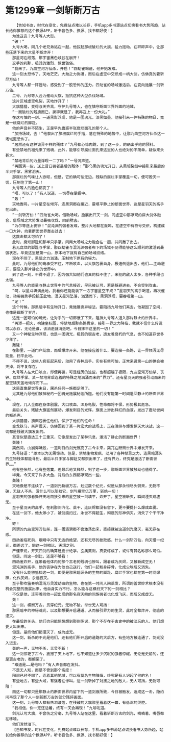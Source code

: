# 第1299章 一剑斩断万古
        【告知书友，时代在变化，免费站点难以长存，手机app多书源站点切换看书大势所趋，站长给你推荐的这个换源APP，听书音色多、换源、找书都好使！】
       为谁送丧？九号等人大怒。
       “破！”
       九号大喝，同几个老兄弟站在一起，他拔起那根破烂的大旗，猛力摇动，在砰砰声中，让那些压落下来的大星不断炸开！
       那星河在段落，那宇宙黑色峡谷在崩开！
       交手的刹那，极其的激烈，惊世骇俗。
       “我来了，九曲空河万仙杀，开启！”四劫雀喝道，他开始发难。
       这一刻太恐怖了，天地茫茫，大劫之力弥漫，而后在虚空中交织成一柄大剑，仿佛真的要斩尽万仙！
       九号等人都一阵摇动，感受到了一股恐怖的压力，四劫雀的场域激活后，在变向施展一剑斩万仙。
       二号、九号等人合力催动大旗，抵抗这种大型杀伐场域。
       这片区域虚空龟裂，天地炸开了！
       大旗猎猎，变得与天齐高，守护九号等人，也在镇守断面世界外面的地域。
       “一面破烂的残旗而已，撕碎就是了，我再送上一份大礼。”
       在这可怕的一刻，一道黑影浮现，他是一团魂光，漆黑如墨，他接引来一件特殊的物品，竟是一根腐烂的脚趾。
       他的声音并不陌生，正是早先蛊惑半张腐烂面孔的那个人。
       “加持场域，去！”他祭出了那根腐烂的手指，落在特殊的地势中，让那九曲空河万仙杀这一场域更恐怖了。
       “居然还有这种诡异不祥的残体？”九号都心惊肉跳，到了这一步，的确出乎他的预料。
       有些禁地的祖先来了残魂，此外，能够引导腐烂面孔来这里的人也绝对的不简单，疑似来头甚大。
       “禁地背后的力量浮现一二了吗？”一号沉声道。
       “再圆满一些，送上昔日强者最后的残体！”那乌黑的魂光开口，从黑暗裂缝中接引来最后的半只手掌，黑雾滔天。
       那腐烂的气味让人欲呕，但是，它的确可怕无边，残缺的腐烂手掌覆盖一切，便可毁灭一切，压制住了第一山！
       九号等人的脸色都变了！
       “唔，可以了！”有人说道，一切尽在掌握中。
       “轰！”
       天地轰鸣，一片星空在倾泻，连黑洞都在接近，要填平静止的断面世界，这是星羽天的高手在出击。
       “一剑斩万仙！”四劫雀大喝，借助场域，施展出开天一剑，同虚空中那浮现的巨大剑体融合，借场域之大势发动最强攻伐，向前劈去。
       “为尔等送上丧钟！”混沌渊的强者发难，整片大地都在轰鸣，在虚空中有符号交织，构建成一口大钟，向着断面世界轰击过去！
       这数击都太可怕了！
       此时，腐烂脚趾和那半只手掌，同两大场域之力融合在一起，共同轰了出去。
       若无腐烂的脚趾与手掌，那四劫雀与混沌渊强者布下的场域不见得能够这么顺利的激活到最强状态，毕竟这里是第一山，原本地下就有自己的场域纹络。
       现在不同了，黑暗之力汹涌，压制地下原有的秘力。
       此时，九号他们的确承受不住，不断咳血，以大旗包裹自身，极速倒退出去，他们……主动避开，要没入那片静止的世界中。
       到了这一刻，不得不退了，因为强大如他们也真的挡不住了，来犯的敌人太多，各种手段也太强。
       九号等人的能量与静止世界中的气息接近，早已被认可，若是躲避进去，不会受到攻击。
       “呵，以星斗填满此地，我看你还能能装下一方宇宙星空不成？”星羽天的高手喝道，再次催动，动用强势手段镇压此地，漫天星河坠落，汹涌而下，黑洞浮现，要吞噬第一山。
       “定！”
       这个时候，那黑暗中有生物开口，竟施展诡异秘法，要阻挡九号他们离去，他凝固了空间，也像是截断了岁月。
       这是一团可怕的魂光，让对手的一切都慢了下来，阻挡九号等人退入那片静止的世界中。
       “再添一把火，构建坐标图，将禁地后那条路贯穿，接引一界之力降临，我就不信什么传说可以永存，无论是谁，该消逝就消逝吧，今日抹平这里的一切！”
       又一个神秘生物浮现，也是一团魂光，极其的很古老，透发着腐朽的气息，也不知道存世多少年了。
       轰隆！
       在那里，一道门户绽放，而后爆炸开来，他在接应着什么，要连接一条路，让一界倾泻无尽能量，扫平此地。
       不得不说，这些人疯狂起来后，动用了各种后手，实在有些可怕，正常来说第一山的确会被灭掉，将不复存在。
       九号等人在大口咳血，即便再强，可是经历的这些，也都超越了极限，九曲空河万仙杀、丧钟、腐烂手掌、某一禁地背后连着的特殊之地汹涌而来的“界力”、还有星羽天的强者引动而来的星空铺天盖地倾泻而下……
       这简直像是世界末日，屠杀任何一族都足够了。
       尤其是九号他们被神秘的一团魂光施展秘法所阻，他们没有能第一时间退回静止的断面世界中。
       现在，几人全都在身体剧震，大口咳血，浑身龟裂，性命都将不保，形势极其危急。
       最后关头，残破大旗猛然展动，爆发刺目的光辉，旗面上渗出鲜红的血液，发出了震动世间的喊杀声。
       大旗猎猎，旗面包裹住他们，保护了他们的性命！
       金戈铁马，杀声震天，仿佛回到了某一片宏大的战场上，正在演绎与爆发惊天大决战，这一切都是残破大旗发出的。
       其音似是直达三十三重天，它像是发出了某种讯息，激活了静止的断面世界！
       轰隆！
       突然间，山崩海啸般，一道刺目的剑光照亮了古今未来，突兀在断面世界中爆发开来。
       九号轻语：“原本以为无需惊动，但是，禁地生物发疯，动用了各种禁忌之力，连黑暗源头的生物残体都能寻到，最后半只手掌与脚趾又都祭出来了，还有界力，终究是激活了断面世界……”
       他有些怅然，也有些落寞，但最后他又释然，到了这一步，那断面世界被触动也值得了。
       毕竟，今天来了许多大鱼，背后的东西都浮现出一些。
       轰隆！
       天地像是不连续了，一道剑光斩破万古，划过数个纪元，似是从那永恒尽头劈来，无物不破，无敌人不杀，没什么可以阻挡它，剑气横空亿万里，斩绝一切！
       星羽天的强者撕开天地而接引来的星空被一剑填平，炸开了，星空被斩灭，瞬间湮灭成虚无。
       至于星羽天的高手，在刹那间汽化、蒸干，连灰烬都没有留下，更不要提什么爆成血雾。
       在这一剑下，他太渺小了，被剑痕扫过，永世不得超生，彻底的形神俱灭，消失了个干干净净。
       砰！
       所谓的九曲空河万仙杀，连一圈涟漪都不曾激荡出来，直接就被这道剑光磨灭，毫无存在感。
       四劫雀临死前，眼睛中只有无边的绝望，还有无尽的挫败感，什么一剑斩万仙，向天借一纪元，都差远了，同这一剑相比，天壤之别。
       严谨来说，开天四剑的确算是震世绝学，玄奥莫测，真要练成了，或许有其名称那么可怕。
       但是，同这一剑比，还是不够看！
       四劫雀炸开，连带着他体内的那个古老的残魂也惨叫，跟着成为灰烬，又被斩成空无！
       混沌渊的高手，他的丧钟在为他自己送行，他们一起粉身碎骨，化成尘埃后又消失。
       没有什么能够抵挡这一剑，即便是那黑暗源头的生物的脚趾、腐烂手掌也都在第一时间爆碎，化作灰烬，永远寂灭。
       至于那吹笛奏响混沌万灵渡劫曲的生物，也在第一时间人间蒸发，所谓的盖世妙术根本没有机会完整的施展出来，他自身实力不行，怎么能与这横扫天下的一剑相比？
       不仅是他，连带着同他一起出现的那名寂灭岭的同族强者也化成飞灰，而后又成虚无。
       轰！
       这一剑，横断万古，贯穿纪元，无物不破，举世无人可挡！
       那黑暗中的神秘魂光，以及那想要开启通道、从而接引界力的生灵，此时全都炸开，彻底的湮灭。
       在最后的关头，他们也只能惊悚想到那则传说，那个不存在于古史中的被淡忘的人，他们想要大叫出来。
       但是，最终他们都湮灭了，成为虚无。
       这一剑，斩杀的不光是他们，还有他们所开启的道路的大后方，有些地方被连通了，剑光没入进去。
       轰的一声，无物不杀，无灵不斩！
       这一剑惊艳了古今，震撼了天上地下，也不知道让多少沉眠的强者惊醒，无论是史前的，还是更古老的，都颤栗了。
       “难道是……是他吗？”有人声音都在发抖。
       不是无人知，而是不曾到那个高度！
       阳间已经不同了，连着其他地域，可以有莫名生物降临，终究是有人记起了他的名！
       有些地方，有些大域，有强者在惨叫，这一剑斩掉了对接之地的敌人，无人可挡，无物可阻！
       而这一切都只是那静止的断面世界内留下的一道剑痕所致，今日被触发，造成这一击，隐约间再现了那个人一剑斩断万古的部分残碎画面。
       这一刻，九号等人都有热泪滚落，在残破的大旗那里看着这一幕，有低沉的哭腔。
       “我相信，你一定还活着，终有一天会再现！”九号吼道。
       剑光认可大旗，不曾伤之分毫，九号等人站在这里，看着斩断万古的剑光，喃喃着，嘴唇都在哆嗦。
       他们潸然泪下。
       【告知书友，时代在变化，免费站点难以长存，手机app多书源站点切换看书大势所趋，站长给你推荐的这个换源APP，听书音色多、换源、找书都好使！】